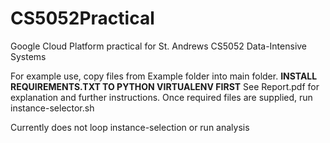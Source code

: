 # CS5052Practical
Google Cloud Platform practical for St. Andrews CS5052 Data-Intensive Systems

For example use, copy files from Example folder into main folder. **INSTALL REQUIREMENTS.TXT TO PYTHON VIRTUALENV FIRST**
See Report.pdf for explanation and further instructions.
Once required files are supplied, run instance-selector.sh

Currently does not loop instance-selection or run analysis
